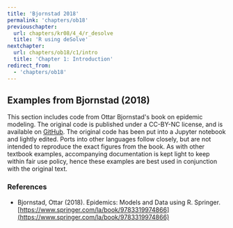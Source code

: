 ```yaml
---
title: 'Bjornstad 2018'
permalink: 'chapters/ob18'
previouschapter:
  url: chapters/kr08/4_4/r_desolve
  title: 'R using deSolve'
nextchapter:
  url: chapters/ob18/c1/intro
  title: 'Chapter 1: Introduction'
redirect_from:
  - 'chapters/ob18'
---
```

## Examples from Bjornstad (2018)

This section includes code from Ottar Bjornstad's book on epidemic modeling. The original code is published under a CC-BY-NC license, and is available on [GitHub](https://github.com/objornstad/epimdr). The original code has been put into a Jupyter notebook and lightly edited. Ports into other languages follow closely, but are not intended to reproduce the exact figures from the book. As with other textbook examples, accompanying documentation is kept light to keep within fair use policy, hence these examples are best used in conjunction with the original text.

### References

- Bjornstad, Ottar (2018). Epidemics: Models and Data using R. Springer. [https://www.springer.com/la/book/9783319974866](https://www.springer.com/la/book/9783319974866)
